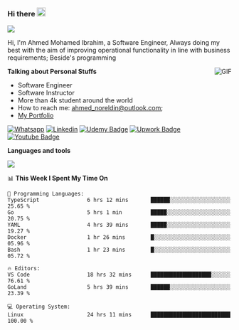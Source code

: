 ### Hi there <img src="https://raw.githubusercontent.com/MartinHeinz/MartinHeinz/master/wave.gif" width="20px">

![](https://komarev.com/ghpvc/?username=2hmad&color=lightgrey)

Hi, I'm Ahmed Mohamed Ibrahim, a Software Engineer, Always doing my best with the aim of improving operational functionality in line with business requirements; Beside's programming

  <img align="right" alt="GIF" src="https://media.giphy.com/media/836HiJc7pgzy8iNXCn/giphy.gif" />
  
**Talking about Personal Stuffs**

- Software Engineer
- Software Instructor
- More than 4k student around the world
- How to reach me: ahmed_noreldin@outlook.com;
- [My Portfolio](https://ahmednoreldin.com)

[![Whatsapp](https://img.shields.io/badge/WhatsApp-25D366?style=for-the-badge&logo=whatsapp&logoColor=white)](http://wa.me/201275457924)
[![Linkedin](https://img.shields.io/badge/LinkedIn-0077B5?style=for-the-badge&logo=linkedin&logoColor=white)](https://www.linkedin.com/in/ahmednoreldin)
[![Udemy Badge](https://img.shields.io/badge/Udemy-EC5252?style=for-the-badge&logo=Udemy&logoColor=white)](https://www.udemy.com/user/ahmed-mohamed-1/) 
[![Upwork Badge](https://img.shields.io/badge/Upwork-14a800?style=for-the-badge&logo=Upwork&logoColor=white)](https://www.upwork.com/freelancers/~01788957435aed0aa5)
[![Youtube Badge](https://img.shields.io/badge/youtube-FF0000?style=for-the-badge&logo=youtube&logoColor=white)](https://www.youtube.com/@code_with_ahmed)

**Languages and tools**  

<img src="https://skillicons.dev/icons?i=aws,gcp,azure,react,vue,flutter,php,cpp,docker,elasticsearch,express,git,githubactions,go,grafana,graphql,java,kafka,kubernetes,laravel,mongodb,mysql,nestjs,nextjs,nodejs,nuxtjs,php,postgres,postman,react,redis,redux,spring,sqlite,ts">

<!--START_SECTION:waka-->
📊 **This Week I Spent My Time On** 

```text
💬 Programming Languages: 
TypeScript               6 hrs 12 mins       ██████░░░░░░░░░░░░░░░░░░░   25.65 % 
Go                       5 hrs 1 min         █████░░░░░░░░░░░░░░░░░░░░   20.75 % 
YAML                     4 hrs 39 mins       █████░░░░░░░░░░░░░░░░░░░░   19.27 % 
Docker                   1 hr 26 mins        █░░░░░░░░░░░░░░░░░░░░░░░░   05.96 % 
Bash                     1 hr 23 mins        █░░░░░░░░░░░░░░░░░░░░░░░░   05.72 % 

🔥 Editors: 
VS Code                  18 hrs 32 mins      ███████████████████░░░░░░   76.61 % 
GoLand                   5 hrs 39 mins       ██████░░░░░░░░░░░░░░░░░░░   23.39 % 

💻 Operating System: 
Linux                    24 hrs 11 mins      █████████████████████████   100.00 % 
```


<!--END_SECTION:waka-->
 
